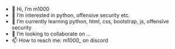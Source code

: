 - 👋 Hi, I’m m1000
- 👀 I’m interested in python, offensive security etc.
- 🌱 I’m currently learning python, html, css, bootstrap, js, offensive security
- 💞️ I’m looking to collaborate on ...
- 📫 How to reach me: m1000_ on discord

<!---
m1000isnotavailable/m1000isnotavailable is a ✨ special ✨ repository because its `README.md` (this file) appears on your GitHub profile.
You can click the Preview link to take a look at your changes.
--->
